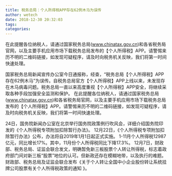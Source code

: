 ```yaml
---
title: 税务总局：个人所得税APP存在62例木马为误传
author: wetech
date: 2018-12-30 20:32:03
tags: 
categories: 
---
```

在此提醒各位纳税人，请通过国家税务总局(www.chinatax.gov.cn)和各省税务局官网，以及主要手机应用市场下载税务总局发布的【个人所得税】APP。请警惕来历不明的二维码链接，如发现可疑程序，请及时向税务机关反映，我们将第一时间快速处理。
<!-- more -->
国家税务总局新闻宣传办公室今日通报称，经查，“税务总局【个人所得税】APP存在62例木马”为误传。自税务总局官方【个人所得税】APP上线以来，未发现存在木马病毒问题。税务总局一直以来高度重视【个人所得税】APP安全，将继续采取各种手段加强安全监测和保护。
在此提醒各位纳税人，请通过国家税务总局(www.chinatax.gov.cn)和各省税务局官网，以及主要手机应用市场下载税务总局发布的【个人所得税】APP。请警惕来历不明的二维码链接，如发现可疑程序，请及时向税务机关反映，我们将第一时间快速处理。
 
 
24日，国务院新闻办公室在北京举行国务院政策例行吹风会，详细介绍国务院印发的《个人所得税专项附加扣除暂行办法》。
12月22日，《个人所得税专项附加扣除暂行办法》公布，办法将自2019年1月1日起正式实施。
1-11月个人所得税12987亿元，同比增长17%。其中，11月份个人所得税同比下降17.3%。
12月7日，财政部、税务总局、证监会联合发文，明确暂免新三板股票个人转让所得税，标志着政府部门间对新三板“股票”地位的认可。但新政还存在模糊地带，以及执行的难题。
财政部、税务总局及证监会联合发布《关于个人转让全国中小企业股份转让系统挂牌公司股票有关个人所得税政策的通知 》。
